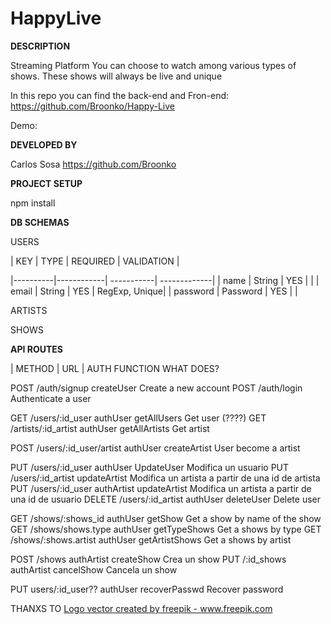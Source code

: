 # HappyLive

**DESCRIPTION**

Streaming Platform
You can choose to watch among various types of shows. These shows will always be live and unique

In this repo you can find the back-end and Fron-end:
https://github.com/Broonko/Happy-Live

Demo:

**DEVELOPED BY**

Carlos Sosa
https://github.com/Broonko

**PROJECT SETUP**

npm install

**DB SCHEMAS**

USERS

|   KEY    |   TYPE     | REQUIRED | VALIDATION |

|----------|------------| -----------| -------------|
| name     | String     | YES       |               |
| email    | String     | YES       | RegExp, Unique|
| password | Password   | YES       |               |


ARTISTS


SHOWS


**API ROUTES**

| METHOD | URL |	AUTH	FUNCTION		WHAT DOES?
					
POST	/auth/signup		createUser	Create a new account
POST	/auth/login				Authenticate a user
					
GET	/users/:id_user	authUser	getAllUsers	Get user (????)
GET	/artists/:id_artist	authUser	getAllArtists	Get artist
					
POST	/users/:id_user/artist	authUser	createArtist		User become a artist
					
PUT	/users/:id_user	authUser UpdateUser	Modifica un usuario
PUT	/users/:id_artist		updateArtist		Modifica un artista a partir de una id de artista
PUT	/users/:id_user	authArtist	updateArtist		Modifica un artista a partir de una id de usuario
DELETE	/users/:id_artist	authUser	deleteUser		Delete user
					
GET	/shows/:shows_id	authUser	getShow		Get a show by name of the show
GET	/shows/shows.type	authUser	getTypeShows		Get a shows by type
GET	/shows/:shows.artist	authUser	getArtistShows		Get a shows by artist

POST	/shows	authArtist	createShow		Crea un show
PUT	/:id_shows	authArtist	cancelShow		Cancela un show
					
PUT	users/:id_user??	authUser	recoverPasswd		Recover password

THANXS TO
<a href='https://www.freepik.com/vectors/logo'>Logo vector created by freepik - www.freepik.com</a>